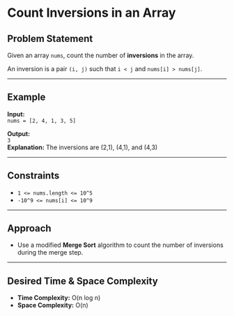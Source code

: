 # Count Inversions in an Array

## Problem Statement

Given an array `nums`, count the number of **inversions** in the array.

An inversion is a pair `(i, j)` such that `i < j` and `nums[i] > nums[j]`.

---

## Example

**Input:**  
`nums = [2, 4, 1, 3, 5]`

**Output:**  
`3`  
**Explanation:** The inversions are (2,1), (4,1), and (4,3)

---

## Constraints

- `1 <= nums.length <= 10^5`
- `-10^9 <= nums[i] <= 10^9`

---

## Approach

- Use a modified **Merge Sort** algorithm to count the number of inversions during the merge step.

---

## Desired Time & Space Complexity

- **Time Complexity:** O(n log n)
- **Space Complexity:** O(n)
